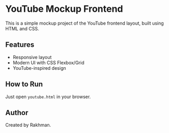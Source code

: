 # YouTube Mockup Frontend

This is a simple mockup project of the YouTube frontend layout, built using HTML and CSS.

## Features

- Responsive layout
- Modern UI with CSS Flexbox/Grid
- YouTube-inspired design

## How to Run

Just open `youtube.html` in your browser.

## Author

Created by Rakhman.
